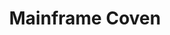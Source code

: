 ---
description: Artwork for Mainframe Coven
title: Mainframe Coven
level: Other Logos
featured_image: /color/SVG/mainframe_coven.svg
layout: logos
---